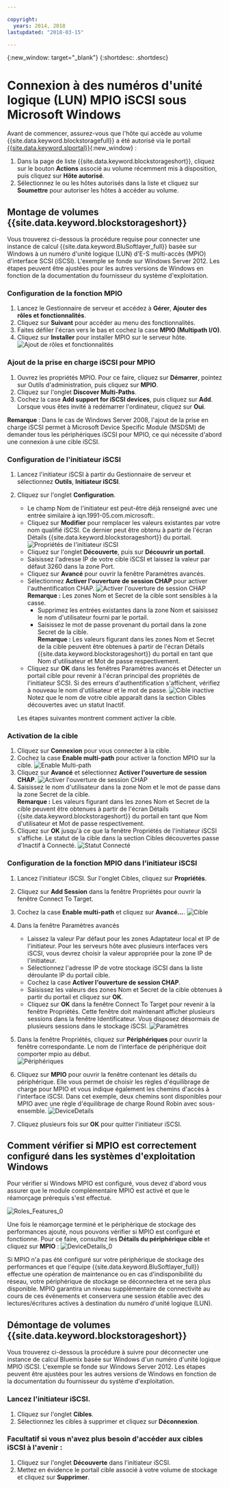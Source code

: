 ```yaml
---

copyright:
  years: 2014, 2018
lastupdated: "2018-03-15"

---
```

{:new_window: target="_blank"}
{:shortdesc: .shortdesc}

# Connexion à des numéros d'unité logique (LUN) MPIO iSCSI sous Microsoft Windows

Avant de commencer, assurez-vous que l'hôte qui accède au volume {{site.data.keyword.blockstoragefull}} a été autorisé via le portail [{{site.data.keyword.slportal}}](https://control.softlayer.com/){:new_window} :

1. Dans la page de liste {{site.data.keyword.blockstorageshort}}, cliquez sur le bouton **Actions** associé au volume récemment mis à disposition, puis cliquez sur **Hôte autorisé**.
2. Sélectionnez le ou les hôtes autorisés dans la liste et cliquez sur **Soumettre** pour autoriser les hôtes à accéder au volume.

## Montage de volumes {{site.data.keyword.blockstorageshort}}

Vous trouverez ci-dessous la procédure requise pour connecter une instance de calcul {{site.data.keyword.BluSoftlayer_full}} basée sur Windows à un numéro d'unité logique (LUN) d'E-S multi-accès (MPIO) d'interface SCSI (iSCSI). L'exemple se fonde sur Windows Server 2012. Les étapes peuvent être ajustées pour les autres versions de Windows en fonction de la documentation du fournisseur du système d'exploitation.

### Configuration de la fonction MPIO

1. Lancez le Gestionnaire de serveur et accédez à **Gérer**, **Ajouter des rôles et fonctionnalités**.
2. Cliquez sur **Suivant** pour accéder au menu des fonctionnalités.
3. Faites défiler l'écran vers le bas et cochez la case **MPIO (Multipath I/O)**.
4. Cliquez sur **Installer** pour installer MPIO sur le serveur hôte.
![Ajout de rôles et fonctionnalités](/images/Roles_Features.png)

### Ajout de la prise en charge iSCSI pour MPIO

1. Ouvrez les propriétés MPIO. Pour ce faire, cliquez sur **Démarrer**, pointez sur Outils d'administration, puis cliquez sur **MPIO**.
2. Cliquez sur l'onglet **Discover Multi-Paths**.
3. Cochez la case **Add support for iSCSI devices**, puis cliquez sur **Add**. Lorsque vous êtes invité à redémarrer l'ordinateur, cliquez sur **Oui**.

**Remarque** : Dans le cas de Windows Server 2008, l'ajout de la prise en charge iSCSI permet à Microsoft Device Specific Module (MSDSM) de demander tous les périphériques iSCSI pour MPIO, ce qui nécessite d'abord une connexion à une cible iSCSI.

### Configuration de l'initiateur iSCSI

1. Lancez l'initiateur iSCSI à partir du Gestionnaire de serveur et sélectionnez **Outils**, **Initiateur iSCSI**.
2. Cliquez sur l'onglet **Configuration**.
    - Le champ Nom de l'initiateur est peut-être déjà renseigné avec une entrée similaire à iqn.1991-05.com.microsoft:.
    - Cliquez sur **Modifier** pour remplacer les valeurs existantes par votre nom qualifié iSCSI. Ce dernier peut être obtenu à partir de l'écran Détails {{site.data.keyword.blockstorageshort}} du portail.
    ![Propriétés de l'initiateur iSCSI](/images/iSCSI.png)
    - Cliquez sur l'onglet **Découverte**, puis sur **Découvrir un portail**.
    - Saisissez l'adresse IP de votre cible iSCSI et laissez la valeur par défaut 3260 dans la zone Port. 
    - Cliquez sur **Avancé** pour ouvrir la fenêtre Paramètres avancés.
    - Sélectionnez **Activer l'ouverture de session CHAP** pour activer l'authentification CHAP.
    ![Activer l'ouverture de session CHAP](/images/Advanced_0.png)
    **Remarque :** Les zones Nom et Secret de la cible sont sensibles à la casse.
         - Supprimez les entrées existantes dans la zone Nom et saisissez le nom d'utilisateur fourni par le portail.
         - Saisissez le mot de passe provenant du portail dans la zone Secret de la cible.<br/>
         **Remarque :** Les valeurs figurant dans les zones Nom et Secret de la cible peuvent être obtenues à partir de l'écran Détails {{site.data.keyword.blockstorageshort}} du portail en tant que Nom d'utilisateur et Mot de passe respectivement.
    - Cliquez sur **OK** dans les fenêtres Paramètres avancés et Détecter un portail cible pour revenir à l'écran principal des propriétés de l'initiateur SCSI. Si des erreurs d'authentification s'affichent, vérifiez à nouveau le nom d'utilisateur et le mot de passe.
    ![Cible inactive](/images/Inactive_0.png)
    Notez que le nom de votre cible apparaît dans la section Cibles découvertes avec un statut Inactif. 
    
    Les étapes suivantes montrent comment activer la cible.
    
### Activation de la cible

1. Cliquez sur **Connexion** pour vous connecter à la cible.
2. Cochez la case **Enable multi-path** pour activer la fonction MPIO sur la cible.
![Enable Multi-path](/images/Connect_0.png)
3. Cliquez sur **Avancé** et sélectionnez **Activer l'ouverture de session CHAP**.
![Activer l'ouverture de session CHAP](/images/chap_0.png)
4. Saisissez le nom d'utilisateur dans la zone Nom et le mot de passe dans la zone Secret de la cible.<br/>
**Remarque :** Les valeurs figurant dans les zones Nom et Secret de la cible peuvent être obtenues à partir de l'écran Détails {{site.data.keyword.blockstorageshort}} du portail en tant que Nom d'utilisateur et Mot de passe respectivement.
5. Cliquez sur **OK** jusqu'à ce que la fenêtre Propriétés de l'initiateur iSCSI s'affiche. Le statut de la cible dans la section Cibles découvertes passe d'Inactif à Connecté.
![Statut Connecté](/images/Connected.png) 


### Configuration de la fonction MPIO dans l'initiateur iSCSI

1. Lancez l'initiateur iSCSI. Sur l'onglet Cibles, cliquez sur **Propriétés**.
2. Cliquez sur **Add Session** dans la fenêtre Propriétés pour ouvrir la fenêtre Connect To Target.
3. Cochez la case **Enable multi-path** et cliquez sur **Avancé...**.
  ![Cible](/images/Target.png) 
  
4. Dans la fenêtre Paramètres avancés
   - Laissez la valeur Par défaut pour les zones Adaptateur local et IP de l'initiateur. Pour les serveurs hôte avec plusieurs interfaces vers iSCSI, vous devrez choisir la valeur appropriée pour la zone IP de l'initiateur.
   - Sélectionnez l'adresse IP de votre stockage iSCSI dans la liste déroulante IP du portail cible.
   - Cochez la case **Activer l'ouverture de session CHAP**.
   - Saisissez les valeurs des zones Nom et Secret de la cible obtenues à partir du portail et cliquez sur **OK**.
   - Cliquez sur **OK** dans la fenêtre Connect To Target pour revenir à la fenêtre Propriétés. Cette fenêtre doit maintenant afficher plusieurs sessions dans la fenêtre Identificateur. Vous disposez désormais de plusieurs sessions dans le stockage iSCSI.
   ![Paramètres](/images/Settings.png) 
   
5. Dans la fenêtre Propriétés, cliquez sur **Périphériques** pour ouvrir la fenêtre correspondante. Le nom de l'interface de périphérique doit comporter mpio au début. <br/>
  ![Périphériques](/images/Devices.png) 
  
6. Cliquez sur **MPIO** pour ouvrir la fenêtre contenant les détails du périphérique. Elle vous permet de choisir les règles d'équilibrage de charge pour MPIO et vous indique également les chemins d'accès à l'interface iSCSI. Dans cet exemple, deux chemins sont disponibles pour MPIO avec une règle d'équilibrage de charge Round Robin avec sous-ensemble.
  ![DeviceDetails](/images/DeviceDetails.png) 
  
7. Cliquez plusieurs fois sur **OK** pour quitter l'initiateur iSCSI.



## Comment vérifier si MPIO est correctement configuré dans les systèmes d'exploitation Windows

Pour vérifier si Windows MPIO est configuré, vous devez d'abord vous assurer que le module complémentaire MPIO est activé et que le réamorçage prérequis s'est effectué.

![Roles_Features_0](/images/Roles_Features_0.png)

Une fois le réamorçage terminé et le périphérique de stockage des performances ajouté, nous pouvons vérifier si MPIO est configuré et fonctionne. Pour ce faire, consultez les **Détails du périphérique cible** et cliquez sur **MPIO** :
![DeviceDetails_0](/images/DeviceDetails_0.png)

Si MPIO n'a pas été configuré sur votre périphérique de stockage des performances et que l'équipe {{site.data.keyword.BluSoftlayer_full}} effectue une opération de maintenance ou en cas d'indisponibilité du réseau, votre périphérique de stockage se déconnectera et ne sera plus disponible. MPIO garantira un niveau supplémentaire de connectivité au cours de ces événements et conservera une session établie avec des lectures/écritures actives à destination du numéro d'unité logique (LUN).

## Démontage de volumes {{site.data.keyword.blockstorageshort}}

Vous trouverez ci-dessous la procédure à suivre pour déconnecter une instance de calcul Bluemix basée sur Windows d'un numéro d'unité logique MPIO iSCSI. L'exemple se fonde sur Windows Server 2012. Les étapes peuvent être ajustées pour les autres versions de Windows en fonction de la documentation du fournisseur du système d'exploitation.

### Lancez l'initiateur iSCSI.

1. Cliquez sur l'onglet **Cibles**.
2. Sélectionnez les cibles à supprimer et cliquez sur **Déconnexion**.

### Facultatif si vous n'avez plus besoin d'accéder aux cibles iSCSI à l'avenir :

1. Cliquez sur l'onglet **Découverte** dans l'initiateur iSCSI.
2. Mettez en évidence le portail cible associé à votre volume de stockage et cliquez sur **Supprimer**.
